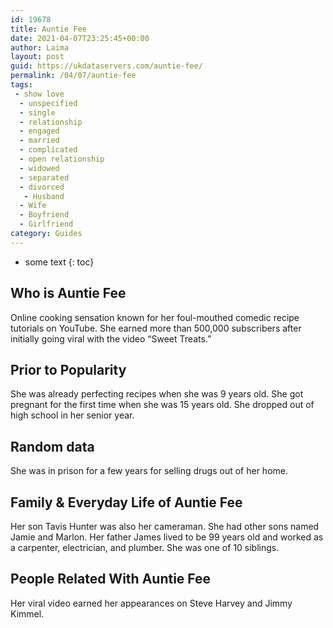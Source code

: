 ```yaml
---
id: 19678
title: Auntie Fee
date: 2021-04-07T23:25:45+00:00
author: Laima
layout: post
guid: https://ukdataservers.com/auntie-fee/
permalink: /04/07/auntie-fee
tags:
 - show love
  - unspecified
  - single
  - relationship
  - engaged
  - married
  - complicated
  - open relationship
  - widowed
  - separated
  - divorced
   - Husband
  - Wife
  - Boyfriend
  - Girlfriend
category: Guides
---
```


* some text
{: toc}


## Who is Auntie Fee
                  
                  
                  
Online cooking sensation known for her foul-mouthed comedic recipe tutorials on YouTube. She earned more than 500,000 subscribers after initially going viral with the video &#8220;Sweet Treats.&#8221;
                  
              
            
              
            
                
                
                
## Prior to Popularity
                  
                  
                  
She was already perfecting recipes when she was 9 years old. She got pregnant for the first time when she was 15 years old. She dropped out of high school in her senior year.
                  
              
            
              
            
                
                
                
## Random data
                  
                  
                  
She was in prison for a few years for selling drugs out of her home.
                  
              
            
              
            
                
                
                
## Family & Everyday Life of Auntie Fee
                  
                  
                  
Her son Tavis Hunter was also her cameraman. She had other sons named Jamie and Marlon. Her father James lived to be 99 years old and worked as a carpenter, electrician, and plumber. She was one of 10 siblings.
                  
              
            
              
            
                
                
                
## People Related With Auntie Fee
                  
                  
                  
Her viral video earned her appearances on Steve Harvey and Jimmy Kimmel.
                  
              
            
              
            
                
              
            
              
              
            
            
              
            
          
          
          